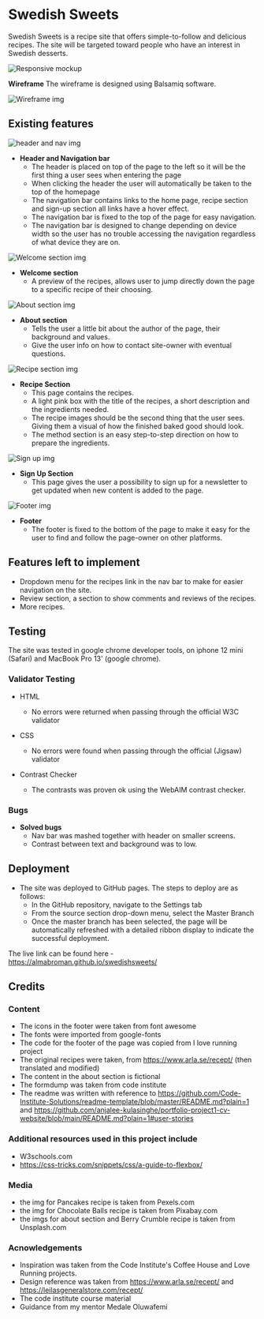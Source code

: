 # Swedish Sweets

Swedish Sweets is a recipe site that offers simple-to-follow and delicious recipes. The site will be targeted toward people who have an interest in Swedish desserts.

![Responsive mockup](assets/readme-assets/mockup.jpeg)

**Wireframe**
The wireframe is designed using Balsamiq software. 

![Wireframe img](assets/readme-assets/Swedish-sweets-wireframe.jpg)

## Existing features
![header and nav img](assets/readme-assets/Header-and-nav.png)
- __Header and Navigation bar__
  - The header is placed on top of the page to the left so it will be the first thing a user sees when entering the page
  - When clicking the header the user will automatically be taken to the top of the homepage
  - The navigation bar contains links to the home page, recipe section and sign-up section all links have a hover effect.
  - The navigation bar is fixed to the top of the page for easy navigation.
  - The navigation bar is designed to change depending on device width so the user has no trouble accessing the navigation regardless of what device they are on.

![Welcome section img](assets/readme-assets/Welcome-section.png)
- __Welcome section__
  - A preview of the recipes, allows user to jump directly down the page to a specific recipe of their choosing.

![About section img](assets/readme-assets/About-section.png)
- __About section__
  - Tells the user a little bit about the author of the page, their background and values.
  - Give the user info on how to contact site-owner with eventual questions.

![Recipe section img](assets/readme-assets/Recipe-section.png)
- __Recipe Section__
  - This page contains the recipes. 
  - A light pink box with the title of the recipes, a short description and the ingredients needed.
  - The recipe images should be the second thing that the user sees. Giving them a visual of how the finished baked good should look.
  - The method section is an easy step-to-step direction on how to prepare the ingredients.

![Sign up img](assets/readme-assets/Sign-up-section.png)
- __Sign Up Section__
  - This page gives the user a possibility to sign up for a newsletter to get updated when new content is added to the page.

![Footer img](assets/readme-assets/Footer.png)
- __Footer__
  - The footer is fixed to the bottom of the page to make it easy for the user to find and follow the page-owner on other platforms.

## Features left to implement

- Dropdown menu for the recipes link in the nav bar to make for easier navigation on the site.
- Review section, a section to show comments and reviews of the recipes.
- More recipes.

## Testing

The site was tested in google chrome developer tools, on iphone 12 mini (Safari) and MacBook Pro 13' (google chrome).

### Validator Testing

- HTML
  - No errors were returned when passing through the official W3C validator

- CSS
  - No errors were found when passing through the official (Jigsaw) validator

- Contrast Checker
  - The contrasts was proven ok using the WebAIM contrast checker.

### Bugs

- __Solved bugs__
  - Nav bar was mashed together with header on smaller screens.
  - Contrast between text and background was to low.

## Deployment

- The site was deployed to GitHub pages. The steps to deploy are as follows:
  - In the GitHub repository, navigate to the Settings tab
  - From the source section drop-down menu, select the Master Branch
  - Once the master branch has been selected, the page will be automatically refreshed with a detailed ribbon display to indicate the successful deployment.

The live link can be found here - <https://almabroman.github.io/swedishsweets/>

## Credits

### Content

- The icons in the footer were taken from font awesome
- The fonts were imported from google-fonts
- The code for the footer of the page was copied from I love running project
- The original recipes were taken, from <https://www.arla.se/recept/> (then translated and modified)
- The content in the about section is fictional
- The formdump was taken from code institute
- The readme was written with reference to <https://github.com/Code-Institute-Solutions/readme-template/blob/master/README.md?plain=1> and <https://github.com/anjalee-kulasinghe/portfolio-project1-cv-website/blob/main/README.md?plain=1#user-stories>

### Additional resources used in this project include

- W3schools.com
- <https://css-tricks.com/snippets/css/a-guide-to-flexbox/>

### Media

- the img for Pancakes recipe is taken from Pexels.com
- the img for Chocolate Balls recipe is taken from Pixabay.com
- the imgs for about section and Berry Crumble recipe is taken from Unsplash.com

### Acnowledgements

- Inspiration was taken from the Code Institute's Coffee House and Love Running projects.
- Design reference was taken from <https://www.arla.se/recept/> and <https://leilasgeneralstore.com/recept/>
- The code institute course material
- Guidance from my mentor Medale Oluwafemi
